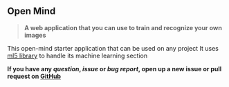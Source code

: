 ## Open Mind

> **A web application that you can use to train and recognize your own images**

This open-mind starter application that can be used on any project
It uses [ml5 library](https://ml5js.org/) to handle its machine learning section

**If you have any _question_, _issue_ or _bug report_, open up a new issue or pull request on [GitHub](https://github.com/cluster-11/open-mind-vanilla-javascript)**
<br />

